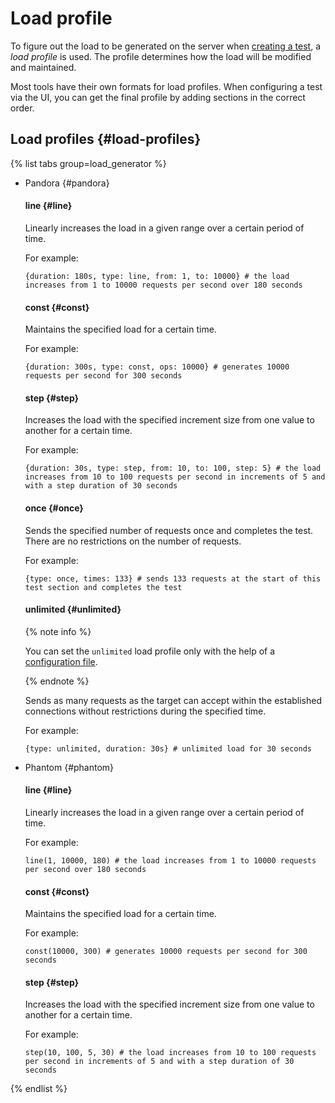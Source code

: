 # Load profile

To figure out the load to be generated on the server when [creating a test](../operations/create-test-bucket.md#create-test), a _load profile_ is used. The profile determines how the load will be modified and maintained.

Most tools have their own formats for load profiles. When configuring a test via the UI, you can get the final profile by adding sections in the correct order.

## Load profiles {#load-profiles}

{% list tabs group=load_generator %}

- Pandora {#pandora}

    #### line {#line}

    Linearly increases the load in a given range over a certain period of time.

    For example:

    ```
    {duration: 180s, type: line, from: 1, to: 10000} # the load increases from 1 to 10000 requests per second over 180 seconds
    ```

    #### const {#const}

    Maintains the specified load for a certain time.

    For example:

    ```
    {duration: 300s, type: const, ops: 10000} # generates 10000 requests per second for 300 seconds
    ```

    #### step {#step}

    Increases the load with the specified increment size from one value to another for a certain time.

    For example:

    ```
    {duration: 30s, type: step, from: 10, to: 100, step: 5} # the load increases from 10 to 100 requests per second in increments of 5 and with a step duration of 30 seconds
    ```

    #### once {#once}

    Sends the specified number of requests once and completes the test. There are no restrictions on the number of requests.

    For example:

    ```
    {type: once, times: 133} # sends 133 requests at the start of this test section and completes the test
    ```

    #### unlimited {#unlimited}

    {% note info %}

    You can set the `unlimited` load profile only with the help of a [configuration file](testing-stream.md#config_example).

    {% endnote %}

    Sends as many requests as the target can accept within the established connections without restrictions during the specified time.

    For example:

    ```
    {type: unlimited, duration: 30s} # unlimited load for 30 seconds
    ```

- Phantom {#phantom}

    #### line {#line}

    Linearly increases the load in a given range over a certain period of time.

    For example:

    ```
    line(1, 10000, 180) # the load increases from 1 to 10000 requests per second over 180 seconds
    ```

    #### const {#const}

    Maintains the specified load for a certain time.

    For example:

    ```
    const(10000, 300) # generates 10000 requests per second for 300 seconds
    ```

    #### step {#step}

    Increases the load with the specified increment size from one value to another for a certain time.

    For example:

    ```
    step(10, 100, 5, 30) # the load increases from 10 to 100 requests per second in increments of 5 and with a step duration of 30 seconds
    ```

{% endlist %}
